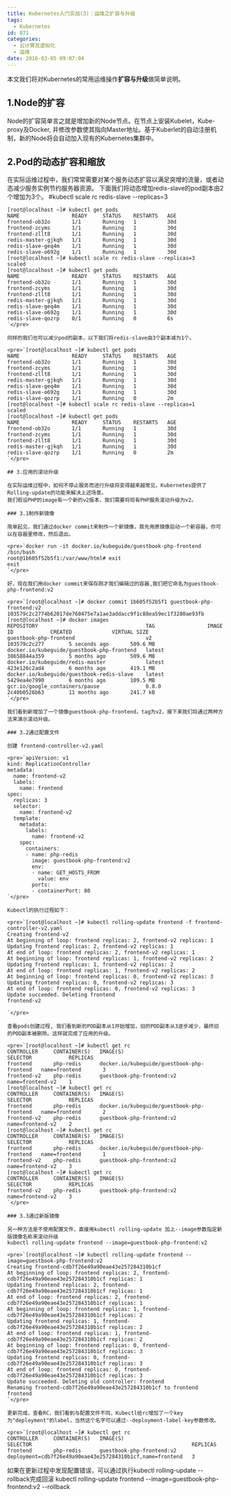 ```yaml
---
title: Kubernetes入门实战(3)：运维之扩容与升级
tags:
  - Kubernetes
id: 871
categories:
  - 云计算及虚拟化
  - 运维
date: 2016-03-05 09:07:04
---
```


本文我们将对Kubernetes的常用运维操作**扩容与升级**做简单说明。

## 1.Node的扩容

Node的扩容简单言之就是增加新的Node节点。在节点上安装Kubelet，Kube-proxy及Docker, 并修改参数使其指向Master地址。基于Kuberlet的自动注册机制，新的Node将会自动加入现有的Kubernetes集群中。

## 2.Pod的动态扩容和缩放

在实际运维过程中，我们常常需要对某个服务动态扩容以满足突增的流量，或者动态减少服务实例节约服务器资源。
下面我们将动态增加redis-slave的pod副本由2个增加为3个。
#kubectl scale rc redis-slave --replicas=3

    [root@localhost ~]# kubectl get pods
    NAME                 READY     STATUS    RESTARTS   AGE
    frontend-ob32o       1/1       Running   1          30d
    frontend-zcyms       1/1       Running   1          30d
    frontend-zllt8       1/1       Running   1          30d
    redis-master-gjkqh   1/1       Running   1          30d
    redis-slave-geq4m    1/1       Running   1          30d
    redis-slave-o692g    1/1       Running   1          30d
    [root@localhost ~]# kubectl scale rc redis-slave --replicas=3
    scaled
    [root@localhost ~]# kubectl get pods
    NAME                 READY     STATUS    RESTARTS   AGE
    frontend-ob32o       1/1       Running   1          30d
    frontend-zcyms       1/1       Running   1          30d
    frontend-zllt8       1/1       Running   1          30d
    redis-master-gjkqh   1/1       Running   1          30d
    redis-slave-geq4m    1/1       Running   1          30d
    redis-slave-o692g    1/1       Running   1          30d
    redis-slave-qozrp    0/1       Running   0          6s
    `</pre>

    同样的我们也可以减少pod的副本，以下我们将redis-slave由3个副本减为1个。

    <pre>`[root@localhost ~]# kubectl get pods
    NAME                 READY     STATUS    RESTARTS   AGE
    frontend-ob32o       1/1       Running   1          30d
    frontend-zcyms       1/1       Running   1          30d
    frontend-zllt8       1/1       Running   1          30d
    redis-master-gjkqh   1/1       Running   1          30d
    redis-slave-geq4m    1/1       Running   1          30d
    redis-slave-o692g    1/1       Running   1          30d
    redis-slave-qozrp    1/1       Running   0          2m
    [root@localhost ~]# kubectl scale rc redis-slave --replicas=1
    scaled
    [root@localhost ~]# kubectl get pods
    NAME                 READY     STATUS    RESTARTS   AGE
    frontend-ob32o       1/1       Running   1          30d
    frontend-zcyms       1/1       Running   1          30d
    frontend-zllt8       1/1       Running   1          30d
    redis-master-gjkqh   1/1       Running   1          30d
    redis-slave-qozrp    1/1       Running   0          2m
    `</pre>

    ## 3.应用的滚动升级

    在实际运维过程中，如何不停止服务而进行升级将变得越来越常见，Kubernetes提供了Rolling-update的功能来解决上述场景。
    我们假设PHP的image有一个新的v2版本，我们需要将现有PHP服务滚动升级为v2。

    ### 3.1制作新镜像

    简单起见，我们通过docker commit来制作一个新镜像，首先用原镜像启动一个新容器，你可以在容器里修改，然后退出。

    <pre>`docker run -it docker.io/kubeguide/guestbook-php-frontend /bin/bash
    root@1b605f52b5f1:/var/www/html# exit
    exit
    `</pre>

    好，现在我们用docker commit来保存刚才我们编辑过的容器,我们把它命名为guestbook-php-frontend:v2

    <pre>`[root@localhost ~]# docker commit 1b605f52b5f1 guestbook-php-frontend:v2
    103579c2c2774b62017de760475e7a1ae3addacc9f1c88ea59ec1f3280ae93fb
    [root@localhost ~]# docker images
    REPOSITORY                                   TAG                 IMAGE ID            CREATED             VIRTUAL SIZE
    guestbook-php-frontend                       v2                  103579c2c277        5 seconds ago       509.6 MB
    docker.io/kubeguide/guestbook-php-frontend   latest              38658844a359        5 months ago        509.6 MB
    docker.io/kubeguide/redis-master             latest              423e126c2ad4        6 months ago        419.1 MB
    docker.io/kubeguide/guestbook-redis-slave    latest              5429ea4e7990        6 months ago        109.5 MB
    gcr.io/google_containers/pause               0.8.0               2c40b0526b63        11 months ago       241.7 kB
    `</pre>

    我们看到新增加了一个镜像guestbook-php-frontend，tag为v2，接下来我们将通过两种方法来演示滚动升级。

    ### 3.2通过配置文件

    创建 frontend-controller-v2.yaml

    <pre>`apiVersion: v1
    kind: ReplicationController
    metadata:
      name: frontend-v2
      labels:
        name: frontend
    spec:
      replicas: 3
      selector:
        name: frontend-v2
      template:
        metadata:
          labels:
            name: frontend-v2
        spec:
          containers:
          - name: php-redis
            image: guestbook-php-frontend:v2
            env:
            - name: GET_HOSTS_FROM
              value: env
            ports:
            - containerPort: 80
    `</pre>

    Kubectl的执行过程如下：

    <pre>`[root@localhost ~]# kubectl rolling-update frontend -f frontend-controller-v2.yaml
    Creating frontend-v2
    At beginning of loop: frontend replicas: 2, frontend-v2 replicas: 1
    Updating frontend replicas: 2, frontend-v2 replicas: 1
    At end of loop: frontend replicas: 2, frontend-v2 replicas: 1
    At beginning of loop: frontend replicas: 1, frontend-v2 replicas: 2
    Updating frontend replicas: 1, frontend-v2 replicas: 2
    At end of loop: frontend replicas: 1, frontend-v2 replicas: 2
    At beginning of loop: frontend replicas: 0, frontend-v2 replicas: 3
    Updating frontend replicas: 0, frontend-v2 replicas: 3
    At end of loop: frontend replicas: 0, frontend-v2 replicas: 3
    Update succeeded. Deleting frontend
    frontend-v2

    `</pre>

    查看pods创建过程, 我们看到新的POD副本从1开始增加，旧的POD副本从3逐步减少，最终旧的POD副本被删除。这样就完成了应用的升级。

    <pre>`[root@localhost ~]# kubectl get rc
    CONTROLLER     CONTAINER(S)   IMAGE(S)                                     SELECTOR            REPLICAS
    frontend       php-redis      docker.io/kubeguide/guestbook-php-frontend   name=frontend       3
    frontend-v2    php-redis      guestbook-php-frontend:v2                    name=frontend-v2    1
    [root@localhost ~]# kubectl get rc
    CONTROLLER     CONTAINER(S)   IMAGE(S)                                     SELECTOR            REPLICAS
    frontend       php-redis      docker.io/kubeguide/guestbook-php-frontend   name=frontend       2
    frontend-v2    php-redis      guestbook-php-frontend:v2                    name=frontend-v2    2
    [root@localhost ~]# kubectl get rc
    CONTROLLER     CONTAINER(S)   IMAGE(S)                                     SELECTOR            REPLICAS
    frontend       php-redis      docker.io/kubeguide/guestbook-php-frontend   name=frontend       1
    frontend-v2    php-redis      guestbook-php-frontend:v2                    name=frontend-v2    3
    [root@localhost ~]# kubectl get rc
    CONTROLLER     CONTAINER(S)   IMAGE(S)                                    SELECTOR            REPLICAS
    frontend-v2    php-redis      guestbook-php-frontend:v2                   name=frontend-v2    3
    `</pre>

    ### 3.3通过新版镜像

    另一种方法是不使用配置文件，直接用kubectl rolling-update 加上--image参数指定新版镜像名称来滚动升级
    kubectl rolling-update frontend --image=guestbook-php-frontend:v2

    <pre>`[root@localhost ~]# kubectl rolling-update frontend --image=guestbook-php-frontend:v2
    Creating frontend-cdb7f26e49a90eae43e257284310b1cf
    At beginning of loop: frontend replicas: 2, frontend-cdb7f26e49a90eae43e257284310b1cf replicas: 1
    Updating frontend replicas: 2, frontend-cdb7f26e49a90eae43e257284310b1cf replicas: 1
    At end of loop: frontend replicas: 2, frontend-cdb7f26e49a90eae43e257284310b1cf replicas: 1
    At beginning of loop: frontend replicas: 1, frontend-cdb7f26e49a90eae43e257284310b1cf replicas: 2
    Updating frontend replicas: 1, frontend-cdb7f26e49a90eae43e257284310b1cf replicas: 2
    At end of loop: frontend replicas: 1, frontend-cdb7f26e49a90eae43e257284310b1cf replicas: 2
    At beginning of loop: frontend replicas: 0, frontend-cdb7f26e49a90eae43e257284310b1cf replicas: 3
    Updating frontend replicas: 0, frontend-cdb7f26e49a90eae43e257284310b1cf replicas: 3
    At end of loop: frontend replicas: 0, frontend-cdb7f26e49a90eae43e257284310b1cf replicas: 3
    Update succeeded. Deleting old controller: frontend
    Renaming frontend-cdb7f26e49a90eae43e257284310b1cf to frontend
    frontend
    `</pre>

    更新完成，查看RC，我们看到与配置文件不同，Kubectl给rc增加了一个key为"deployment"的label，当然这个名字可以通过--deployment-label-key参数修改。

    <pre>`[root@localhost ~]# kubectl get rc
    CONTROLLER     CONTAINER(S)   IMAGE(S)                                    SELECTOR                                                    REPLICAS
    frontend       php-redis      guestbook-php-frontend:v2                   deployment=cdb7f26e49a90eae43e257284310b1cf,name=frontend   3

如果在更新过程中发现配置错误，可以通过执行kubectl rolling-update --rollback完成回滚
kubectl rolling-update frontend --image=guestbook-php-frontend:v2 --rollback